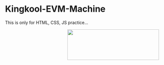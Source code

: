 # Kingkool-EVM-Machine
This is only for HTML, CSS, JS practice...

<img src="https://spiderimg.amarujala.com/cdn-cgi/image/width=1600,height=900,fit=cover,f=auto/assets/images/2018/09/14/750x506/evm_1536938905.jpeg" height = "100" width="300" align="right">
